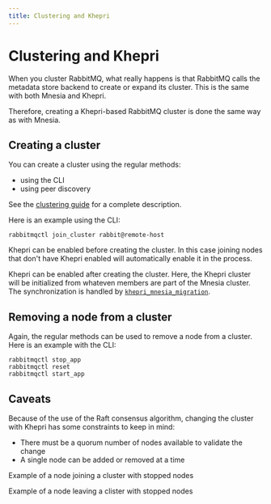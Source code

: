 ```yaml
---
title: Clustering and Khepri
---
```


# Clustering and Khepri

When you cluster RabbitMQ, what really happens is that RabbitMQ calls the
metadata store backend to create or expand its cluster. This is the same with
both Mnesia and Khepri.

Therefore, creating a Khepri-based RabbitMQ cluster is done the same way as
with Mnesia.

## Creating a cluster

You can create a cluster using the regular methods:
* using the CLI
* using peer discovery

See the [clustering guide](../clustering) for a complete description.

Here is an example using the CLI:

```
rabbitmqctl join_cluster rabbit@remote-host
```

Khepri can be enabled before creating the cluster. In this case joining nodes
that don't have Khepri enabled will automatically enable it in the process.

Khepri can be enabled after creating the cluster. Here, the Khepri cluster
will be initialized from whateven members are part of the Mnesia cluster. The
synchronization is handled by
[`khepri_mnesia_migration`](https://rabbitmq.github.io/khepri_mnesia_migration/).

## Removing a node from a cluster

Again, the regular methods can be used to remove a node from a cluster. Here
is an example with the CLI:

```
rabbitmqctl stop_app
rabbitmqctl reset
rabbitmqctl start_app
```

## Caveats

Because of the use of the Raft consensus algorithm, changing the cluster with
Khepri has some constraints to keep in mind:

* There must be a quorum number of nodes available to validate the change
* A single node can be added or removed at a time

Example of a node joining a cluster with stopped nodes

Example of a node leaving a clister with stopped nodes
